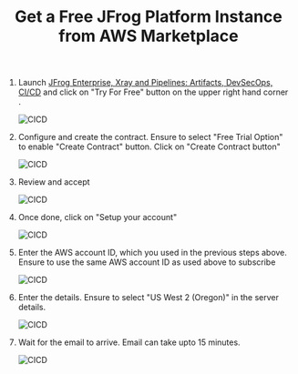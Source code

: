 ﻿---
title: "Get a Free JFrog Platform Instance from AWS Marketplace"
chapter: false
weight: 26
pre: "<b>2.6 </b>"
---

1. Launch [JFrog Enterprise, Xray and Pipelines: Artifacts, DevSecOps, CI/CD](https://aws.amazon.com/marketplace/pp/prodview-2xngvj6xal2uw?&trk=el_a134p000003yrYeAAI&trkCampaign=AWSMP_pdp_dev_x_dg&sc_channel=el&sc_campaign=el_awsmp_mult&sc_outcome=Marketplace) and click on "Try For Free" button on the upper right hand corner .

    ![CICD](/images/step-1-try-for-free.png)

2. Configure and create the contract. Ensure to select "Free Trial Option" to enable "Create Contract" button. Click on "Create Contract button"

    ![CICD](/images/step-2-configure-create-contract.png)

3. Review and accept

    ![CICD](/images/step-3-accept-contract.png)

4. Once done, click on "Setup your account"

    ![CICD](/images/step-4-setup-account.png)

5. Enter the AWS account ID, which you used in the previous steps above. Ensure to use the same AWS account ID as used above to subscribe

    ![CICD](/images/step-5-enter-aws-account.png)

6. Enter the details. Ensure to select "US West 2 (Oregon)" in the server details.

    ![CICD](/images/step-6-continue-subscribe.png)

7. Wait for the email to arrive. Email can take upto 15 minutes.
   
    ![CICD](/images/step-7-wait-for-email.png)
